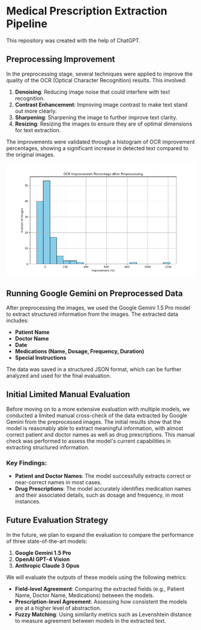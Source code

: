 # Medical Prescription Extraction Pipeline

This repository was created with the help of ChatGPT.

## Preprocessing Improvement

In the preprocessing stage, several techniques were applied to improve the quality of the OCR (Optical Character Recognition) results. This involved:
1. **Denoising**: Reducing image noise that could interfere with text recognition.
2. **Contrast Enhancement**: Improving image contrast to make text stand out more clearly.
3. **Sharpening**: Sharpening the image to further improve text clarity.
4. **Resizing**: Resizing the images to ensure they are of optimal dimensions for text extraction.

The improvements were validated through a histogram of OCR improvement percentages, showing a significant increase in detected text compared to the original images.

![Improvement Histogram](comparison_figures/improvement_histogram.png)

## Running Google Gemini on Preprocessed Data

After preprocessing the images, we used the Google Gemini 1.5 Pro model to extract structured information from the images. The extracted data includes:
- **Patient Name**
- **Doctor Name**
- **Date**
- **Medications (Name, Dosage, Frequency, Duration)**
- **Special Instructions**

The data was saved in a structured JSON format, which can be further analyzed and used for the final evaluation.

## Initial Limited Manual Evaluation

Before moving on to a more extensive evaluation with multiple models, we conducted a limited manual cross-check of the data extracted by Google Gemini from the preprocessed images. The initial results show that the model is reasonably able to extract meaningful information, with almost correct patient and doctor names as well as drug prescriptions. This manual check was performed to assess the model's current capabilities in extracting structured information.

### Key Findings:
- **Patient and Doctor Names**: The model successfully extracts correct or near-correct names in most cases.
- **Drug Prescriptions**: The model accurately identifies medication names and their associated details, such as dosage and frequency, in most instances.

## Future Evaluation Strategy

In the future, we plan to expand the evaluation to compare the performance of three state-of-the-art models:
1. **Google Gemini 1.5 Pro**
2. **OpenAI GPT-4 Vision**
3. **Anthropic Claude 3 Opus**

We will evaluate the outputs of these models using the following metrics:
- **Field-level Agreement**: Comparing the extracted fields (e.g., Patient Name, Doctor Name, Medications) between the models.
- **Prescription-level Agreement**: Assessing how consistent the models are at a higher level of abstraction.
- **Fuzzy Matching**: Using similarity metrics such as Levenshtein distance to measure agreement between models in the extracted text.
